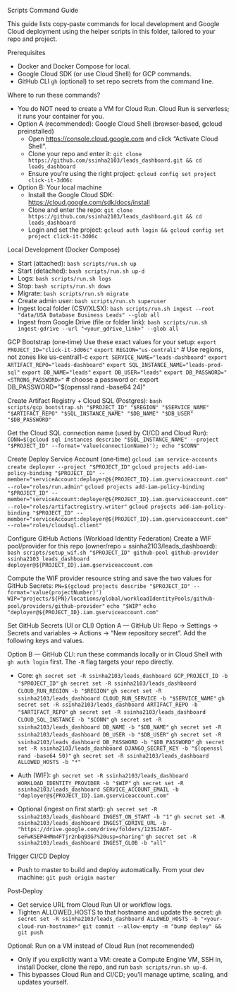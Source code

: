 Scripts Command Guide

This guide lists copy‑paste commands for local development and Google Cloud deployment using the helper scripts in this folder, tailored to your repo and project.

Prerequisites
- Docker and Docker Compose for local.
- Google Cloud SDK (or use Cloud Shell) for GCP commands.
- GitHub CLI `gh` (optional) to set repo secrets from the command line.

Where to run these commands?
- You do NOT need to create a VM for Cloud Run. Cloud Run is serverless; it runs your container for you.
- Option A (recommended): Google Cloud Shell (browser‑based, gcloud preinstalled)
  - Open https://console.cloud.google.com and click “Activate Cloud Shell”.
  - Clone your repo and enter it:
    `git clone https://github.com/ssinha2103/leads_dashboard.git && cd leads_dashboard`
  - Ensure you’re using the right project:
    `gcloud config set project click-it-3d06c`
- Option B: Your local machine
  - Install the Google Cloud SDK: https://cloud.google.com/sdk/docs/install
  - Clone and enter the repo:
    `git clone https://github.com/ssinha2103/leads_dashboard.git && cd leads_dashboard`
  - Login and set the project:
    `gcloud auth login && gcloud config set project click-it-3d06c`

Local Development (Docker Compose)
- Start (attached):
  `bash scripts/run.sh up`
- Start (detached):
  `bash scripts/run.sh up-d`
- Logs:
  `bash scripts/run.sh logs`
- Stop:
  `bash scripts/run.sh down`
- Migrate:
  `bash scripts/run.sh migrate`
- Create admin user:
  `bash scripts/run.sh superuser`
- Ingest local folder (CSV/XLSX):
  `bash scripts/run.sh ingest --root "data/USA Database Business Leads" --glob all`
- Ingest from Google Drive (file or folder link):
  `bash scripts/run.sh ingest-gdrive --url "<your_gdrive_link>" --glob all`

GCP Bootstrap (one‑time)
Use these exact values for your setup:
`export PROJECT_ID="click-it-3d06c"`
`export REGION="us-central1"`  # Use regions, not zones like us-central1-c
`export SERVICE_NAME="leads-dashboard"`
`export ARTIFACT_REPO="leads-dashboard"`
`export SQL_INSTANCE_NAME="leads-prod-sql"`
`export DB_NAME="leads"`
`export DB_USER="leads"`
`export DB_PASSWORD="<STRONG_PASSWORD>"`  # choose a password or: export DB_PASSWORD="$(openssl rand -base64 24)"

Create Artifact Registry + Cloud SQL (Postgres):
`bash scripts/gcp_bootstrap.sh "$PROJECT_ID" "$REGION" "$SERVICE_NAME" "$ARTIFACT_REPO" "$SQL_INSTANCE_NAME" "$DB_NAME" "$DB_USER" "$DB_PASSWORD"`

Get the Cloud SQL connection name (used by CI/CD and Cloud Run):
`CONN=$(gcloud sql instances describe "$SQL_INSTANCE_NAME" --project "$PROJECT_ID" --format='value(connectionName)'); echo "$CONN"`

Create Deploy Service Account (one‑time)
`gcloud iam service-accounts create deployer --project "$PROJECT_ID"`
`gcloud projects add-iam-policy-binding "$PROJECT_ID" --member="serviceAccount:deployer@${PROJECT_ID}.iam.gserviceaccount.com" --role="roles/run.admin"`
`gcloud projects add-iam-policy-binding "$PROJECT_ID" --member="serviceAccount:deployer@${PROJECT_ID}.iam.gserviceaccount.com" --role="roles/artifactregistry.writer"`
`gcloud projects add-iam-policy-binding "$PROJECT_ID" --member="serviceAccount:deployer@${PROJECT_ID}.iam.gserviceaccount.com" --role="roles/cloudsql.client"`

Configure GitHub Actions (Workload Identity Federation)
Create a WIF pool/provider for this repo (owner/repo = ssinha2103/leads_dashboard):
`bash scripts/setup_wif.sh "$PROJECT_ID" github-pool github-provider ssinha2103 leads_dashboard deployer@${PROJECT_ID}.iam.gserviceaccount.com`

Compute the WIF provider resource string and save the two values for GitHub Secrets:
`PN=$(gcloud projects describe "$PROJECT_ID" --format='value(projectNumber)')`
`WIP="projects/${PN}/locations/global/workloadIdentityPools/github-pool/providers/github-provider"`
`echo "$WIP"`
`echo "deployer@${PROJECT_ID}.iam.gserviceaccount.com"`

Set GitHub Secrets (UI or CLI)
Option A — GitHub UI: Repo → Settings → Secrets and variables → Actions → “New repository secret”. Add the following keys and values.

Option B — GitHub CLI: run these commands locally or in Cloud Shell with `gh auth login` first. The `-R` flag targets your repo directly.

- Core:
`gh secret set -R ssinha2103/leads_dashboard GCP_PROJECT_ID -b "$PROJECT_ID"`
`gh secret set -R ssinha2103/leads_dashboard CLOUD_RUN_REGION -b "$REGION"`
`gh secret set -R ssinha2103/leads_dashboard CLOUD_RUN_SERVICE -b "$SERVICE_NAME"`
`gh secret set -R ssinha2103/leads_dashboard ARTIFACT_REPO -b "$ARTIFACT_REPO"`
`gh secret set -R ssinha2103/leads_dashboard CLOUD_SQL_INSTANCE -b "$CONN"`
`gh secret set -R ssinha2103/leads_dashboard DB_NAME -b "$DB_NAME"`
`gh secret set -R ssinha2103/leads_dashboard DB_USER -b "$DB_USER"`
`gh secret set -R ssinha2103/leads_dashboard DB_PASSWORD -b "$DB_PASSWORD"`
`gh secret set -R ssinha2103/leads_dashboard DJANGO_SECRET_KEY -b "$(openssl rand -base64 50)"`
`gh secret set -R ssinha2103/leads_dashboard ALLOWED_HOSTS -b "*"`

- Auth (WIF):
`gh secret set -R ssinha2103/leads_dashboard WORKLOAD_IDENTITY_PROVIDER -b "$WIP"`
`gh secret set -R ssinha2103/leads_dashboard SERVICE_ACCOUNT_EMAIL -b "deployer@${PROJECT_ID}.iam.gserviceaccount.com"`

- Optional (ingest on first start):
`gh secret set -R ssinha2103/leads_dashboard INGEST_ON_START -b "1"`
`gh secret set -R ssinha2103/leads_dashboard INGEST_GDRIVE_URL -b "https://drive.google.com/drive/folders/123SJA6T-seFwKSEP4HMm4FTjr2nbq93G?%20usp=sharing"`
`gh secret set -R ssinha2103/leads_dashboard INGEST_GLOB -b "all"`

Trigger CI/CD Deploy
- Push to master to build and deploy automatically. From your dev machine:
`git push origin master`

Post‑Deploy
- Get service URL from Cloud Run UI or workflow logs.
- Tighten ALLOWED_HOSTS to that hostname and update the secret:
`gh secret set -R ssinha2103/leads_dashboard ALLOWED_HOSTS -b "<your-cloud-run-hostname>"`
`git commit --allow-empty -m "bump deploy" && git push`

Optional: Run on a VM instead of Cloud Run (not recommended)
- Only if you explicitly want a VM: create a Compute Engine VM, SSH in, install Docker, clone the repo, and run `bash scripts/run.sh up-d`.
- This bypasses Cloud Run and CI/CD; you’ll manage uptime, scaling, and updates yourself.


